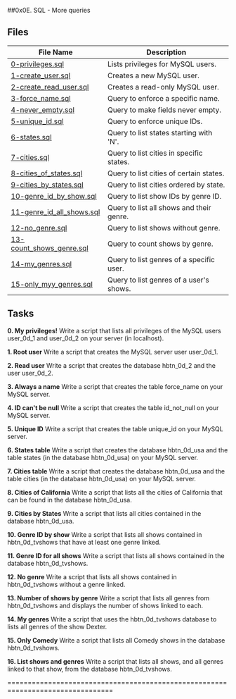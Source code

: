 ##0x0E. SQL - More queries

Files
-----
| File Name             | Description                            |
|-----------------------|----------------------------------------|
| [0-privileges.sql](0-privileges.sql) | Lists privileges for MySQL users.   |
| [1-create_user.sql](1-create_user.sql) | Creates a new MySQL user.           |
| [2-create_read_user.sql](2-create_read_user.sql) | Creates a read-only MySQL user.   |
| [3-force_name.sql](3-force_name.sql) | Query to enforce a specific name.    |
| [4-never_empty.sql](4-never_empty.sql) | Query to make fields never empty.  |
| [5-unique_id.sql](5-unique_id.sql) | Query to enforce unique IDs.        |
| [6-states.sql](6-states.sql) | Query to list states starting with 'N'. |
| [7-cities.sql](7-cities.sql) | Query to list cities in specific states. |
| [8-cities_of_states.sql](8-cities_of_states.sql) | Query to list cities of certain states. |
| [9-cities_by_states.sql](9-cities_by_states.sql) | Query to list cities ordered by state. |
| [10-genre_id_by_show.sql](10-genre_id_by_show.sql) | Query to list show IDs by genre ID. |
| [11-genre_id_all_shows.sql](11-genre_id_all_shows.sql) | Query to list all shows and their genre. |
| [12-no_genre.sql](12-no_genre.sql) | Query to list shows without genre. |
| [13-count_shows_genre.sql](13-count_shows_genre.sql) | Query to count shows by genre. |
| [14-my_genres.sql](14-my_genres.sql) | Query to list genres of a specific user. |
| [15-only_myy_genres.sql](15-only_myy_genres.sql) | Query to list genres of a user's shows. |

Tasks
-----
**0. My privileges!**
Write a script that lists all privileges of the MySQL users user_0d_1 and user_0d_2 on your server (in localhost).

**1. Root user**
Write a script that creates the MySQL server user user_0d_1.

**2. Read user**
Write a script that creates the database hbtn_0d_2 and the user user_0d_2.

**3. Always a name**
Write a script that creates the table force_name on your MySQL server.

**4. ID can't be null**
Write a script that creates the table id_not_null on your MySQL server.

**5. Unique ID**
Write a script that creates the table unique_id on your MySQL server.

**6. States table**
Write a script that creates the database hbtn_0d_usa and the table states (in the database hbtn_0d_usa) on your MySQL server.

**7. Cities table**
Write a script that creates the database hbtn_0d_usa and the table cities (in the database hbtn_0d_usa) on your MySQL server.

**8. Cities of California**
Write a script that lists all the cities of California that can be found in the database hbtn_0d_usa.

**9. Cities by States**
Write a script that lists all cities contained in the database hbtn_0d_usa.

**10. Genre ID by show**
Write a script that lists all shows contained in hbtn_0d_tvshows that have at least one genre linked.

**11. Genre ID for all shows**
Write a script that lists all shows contained in the database hbtn_0d_tvshows.

**12. No genre**
Write a script that lists all shows contained in hbtn_0d_tvshows without a genre linked.

**13. Number of shows by genre**
Write a script that lists all genres from hbtn_0d_tvshows and displays the number of shows linked to each.

**14. My genres**
Write a script that uses the hbtn_0d_tvshows database to lists all genres of the show Dexter.

**15. Only Comedy**
Write a script that lists all Comedy shows in the database hbtn_0d_tvshows.

**16. List shows and genres**
Write a script that lists all shows, and all genres linked to that show, from the database hbtn_0d_tvshows.

================================================================================

